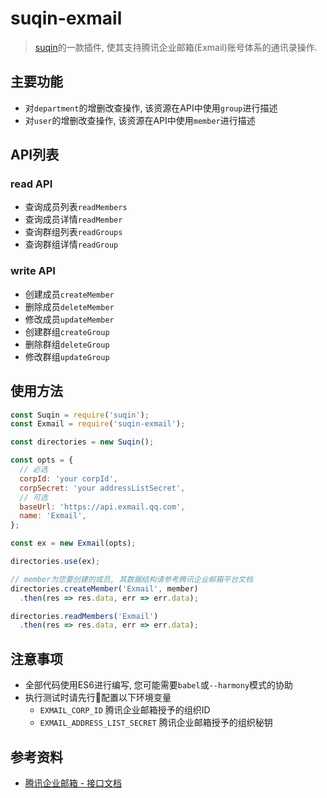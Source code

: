 # suqin-exmail

> [suqin](https://github.com/DFocusFE/suqin)的一款插件, 使其支持腾讯企业邮箱(Exmail)账号体系的通讯录操作.

## 主要功能

- 对`department`的增删改查操作, 该资源在API中使用`group`进行描述
- 对`user`的增删改查操作, 该资源在API中使用`member`进行描述

## API列表

### read API

- 查询成员列表`readMembers`
- 查询成员详情`readMember`
- 查询群组列表`readGroups`
- 查询群组详情`readGroup`

### write API

- 创建成员`createMember`
- 删除成员`deleteMember`
- 修改成员`updateMember`
- 创建群组`createGroup`
- 删除群组`deleteGroup`
- 修改群组`updateGroup`

## 使用方法

```js
const Suqin = require('suqin');
const Exmail = require('suqin-exmail');

const directories = new Suqin();

const opts = {
  // 必选
  corpId: 'your corpId',
  corpSecret: 'your addressListSecret',
  // 可选
  baseUrl: 'https://api.exmail.qq.com',
  name: 'Exmail',
};

const ex = new Exmail(opts);

directories.use(ex);

// member为您要创建的成员, 其数据结构请参考腾讯企业邮箱平台文档
directories.createMember('Exmail', member)
  .then(res => res.data, err => err.data);

directories.readMembers('Exmail')
  .then(res => res.data, err => err.data);
```

## 注意事项

- 全部代码使用ES6进行编写, 您可能需要`babel`或`--harmony`模式的协助
- 执行测试时请先行配置以下环境变量
  - `EXMAIL_CORP_ID` 腾讯企业邮箱授予的组织ID
  - `EXMAIL_ADDRESS_LIST_SECRET` 腾讯企业邮箱授予的组织秘钥

## 参考资料

- [腾讯企业邮箱 - 接口文档](https://exmail.qq.com/qy_mng_logic/doc#10001)
